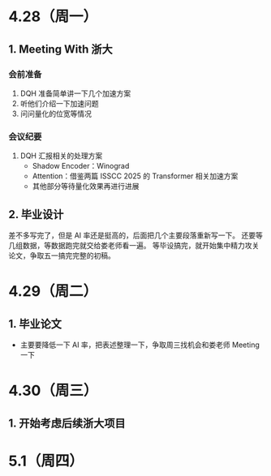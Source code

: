 # 4.28（周一）
## 1. Meeting With 浙大
### 会前准备
1. DQH 准备简单讲一下几个加速方案
2. 听他们介绍一下加速问题
3. 问问量化的位宽等情况
### 会议纪要
1. DQH 汇报相关的处理方案
	* Shadow Encoder：Winograd
	* Attention：借鉴两篇 ISSCC 2025 的 Transformer 相关加速方案
	* 其他部分等待量化效果再进行进展

## 2. 毕业设计
差不多写完了，但是 AI 率还是挺高的，后面把几个主要段落重新写一下。
还要等几组数据，等数据跑完就交给娄老师看一遍。
等毕设搞完，就开始集中精力攻关论文，争取五一搞完完整的初稿。

# 4.29（周二）
## 1. 毕业论文
- 主要要降低一下 AI 率，把表述整理一下，争取周三找机会和娄老师 Meeting 一下

# 4.30（周三）
## 1. 开始考虑后续浙大项目

# 5.1（周四）

